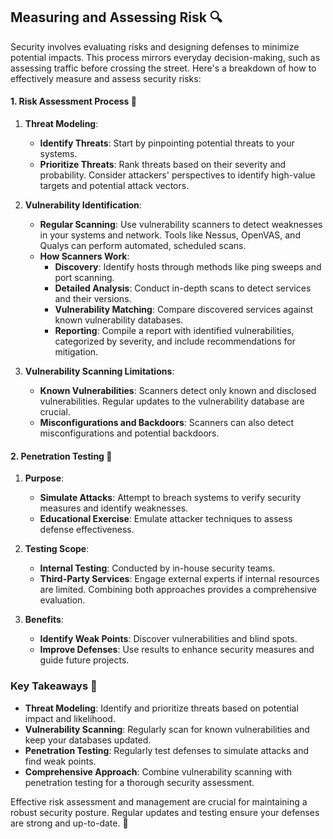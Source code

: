 ## Measuring and Assessing Risk 🔍

Security involves evaluating risks and designing defenses to minimize potential impacts. This process mirrors everyday decision-making, such as assessing traffic before crossing the street. Here's a breakdown of how to effectively measure and assess security risks:

#### **1. Risk Assessment Process 🔎**

1. **Threat Modeling**:
   - **Identify Threats**: Start by pinpointing potential threats to your systems.
   - **Prioritize Threats**: Rank threats based on their severity and probability. Consider attackers' perspectives to identify high-value targets and potential attack vectors.

2. **Vulnerability Identification**:
   - **Regular Scanning**: Use vulnerability scanners to detect weaknesses in your systems and network. Tools like Nessus, OpenVAS, and Qualys can perform automated, scheduled scans.
   - **How Scanners Work**:
     - **Discovery**: Identify hosts through methods like ping sweeps and port scanning.
     - **Detailed Analysis**: Conduct in-depth scans to detect services and their versions.
     - **Vulnerability Matching**: Compare discovered services against known vulnerability databases.
     - **Reporting**: Compile a report with identified vulnerabilities, categorized by severity, and include recommendations for mitigation.

3. **Vulnerability Scanning Limitations**:
   - **Known Vulnerabilities**: Scanners detect only known and disclosed vulnerabilities. Regular updates to the vulnerability database are crucial.
   - **Misconfigurations and Backdoors**: Scanners can also detect misconfigurations and potential backdoors.

#### **2. Penetration Testing 🧪**

1. **Purpose**:
   - **Simulate Attacks**: Attempt to breach systems to verify security measures and identify weaknesses.
   - **Educational Exercise**: Emulate attacker techniques to assess defense effectiveness.

2. **Testing Scope**:
   - **Internal Testing**: Conducted by in-house security teams.
   - **Third-Party Services**: Engage external experts if internal resources are limited. Combining both approaches provides a comprehensive evaluation.

3. **Benefits**:
   - **Identify Weak Points**: Discover vulnerabilities and blind spots.
   - **Improve Defenses**: Use results to enhance security measures and guide future projects.

### **Key Takeaways 🔑**

- **Threat Modeling**: Identify and prioritize threats based on potential impact and likelihood.
- **Vulnerability Scanning**: Regularly scan for known vulnerabilities and keep your databases updated.
- **Penetration Testing**: Regularly test defenses to simulate attacks and find weak points.
- **Comprehensive Approach**: Combine vulnerability scanning with penetration testing for a thorough security assessment.

Effective risk assessment and management are crucial for maintaining a robust security posture. Regular updates and testing ensure your defenses are strong and up-to-date. 🚀